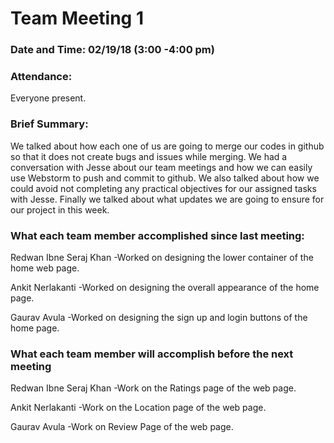 # Team Meeting 1

### Date and Time: 02/19/18 (3:00 -4:00 pm)


### Attendance: 
Everyone present.

### Brief Summary:
We talked about how each one of us are going to merge our codes in github so that it does not create bugs and issues while merging. 
We had a conversation with Jesse about our team meetings and how we can easily use Webstorm to push and commit to github. We also talked
about how we could avoid not completing any practical objectives for our assigned tasks with Jesse. Finally we talked about what updates we are
going to ensure for our project in this week.

### What each team member accomplished since last meeting:

Redwan Ibne Seraj Khan
-Worked on designing the lower container of the home web page.

Ankit Nerlakanti
-Worked on designing the overall appearance of the home page.

Gaurav Avula
-Worked on designing the sign up and login buttons of the home page.

### What each team member will accomplish before the next meeting

Redwan Ibne Seraj Khan
-Work on the Ratings page of the web page.

Ankit Nerlakanti
-Work on the Location page of the web page.

Gaurav Avula
-Work on Review Page of the web page.
